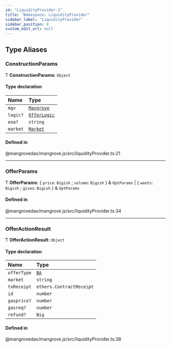```yaml
---
id: "LiquidityProvider-1"
title: "Namespace: LiquidityProvider"
sidebar_label: "LiquidityProvider"
sidebar_position: 0
custom_edit_url: null
---
```


## Type Aliases

### <a id="constructionparams" name="constructionparams"></a> ConstructionParams

Ƭ **ConstructionParams**: `Object`

#### Type declaration

| Name | Type |
| :------ | :------ |
| `mgv` | [`Mangrove`](../classes/Mangrove.md) |
| `logic?` | [`OfferLogic`](../classes/OfferLogic.md) |
| `eoa?` | `string` |
| `market` | [`Market`](../classes/Market.md) |

#### Defined in

@mangrovedao/mangrove.js/src/liquidityProvider.ts:21

___

### <a id="offerparams" name="offerparams"></a> OfferParams

Ƭ **OfferParams**: { `price`: `Bigish` ; `volume`: `Bigish`  } & `OptParams` \| { `wants`: `Bigish` ; `gives`: `Bigish`  } & `OptParams`

#### Defined in

@mangrovedao/mangrove.js/src/liquidityProvider.ts:34

___

### <a id="offeractionresult" name="offeractionresult"></a> OfferActionResult

Ƭ **OfferActionResult**: `Object`

#### Type declaration

| Name | Type |
| :------ | :------ |
| `offerType` | [`BA`](Market-1.md#ba) |
| `market` | `string` |
| `txReceipt` | `ethers.ContractReceipt` |
| `id` | `number` |
| `gasprice?` | `number` |
| `gasreq?` | `number` |
| `refund?` | `Big` |

#### Defined in

@mangrovedao/mangrove.js/src/liquidityProvider.ts:38
